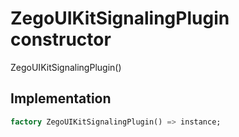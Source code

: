 


# ZegoUIKitSignalingPlugin constructor







ZegoUIKitSignalingPlugin()





## Implementation

```dart
factory ZegoUIKitSignalingPlugin() => instance;
```







